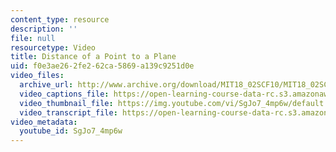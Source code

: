 ```yaml
---
content_type: resource
description: ''
file: null
resourcetype: Video
title: Distance of a Point to a Plane
uid: f0e3ae26-2fe2-62ca-5869-a139c9251d0e
video_files:
  archive_url: http://www.archive.org/download/MIT18_02SCF10/MIT18_02SCF10Rec_11_300k.mp4
  video_captions_file: https://open-learning-course-data-rc.s3.amazonaws.com/18-02sc-multivariable-calculus-fall-2010/d694cbdee44d58f08ff782baac132c1d_SgJo7_4mp6w.vtt
  video_thumbnail_file: https://img.youtube.com/vi/SgJo7_4mp6w/default.jpg
  video_transcript_file: https://open-learning-course-data-rc.s3.amazonaws.com/18-02sc-multivariable-calculus-fall-2010/d0e518f13440ffbef6d99a033016b63e_SgJo7_4mp6w.pdf
video_metadata:
  youtube_id: SgJo7_4mp6w
---
```

